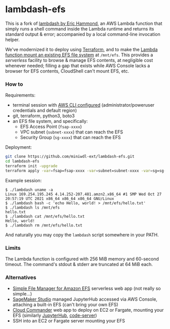 # lambdash-efs

This is a fork of [lambdash by Eric Hammond](https://alestic.com/2015/06/aws-lambda-shell-2/), an AWS Lambda function that simply runs a shell command inside the Lambda runtime and returns its standard output & error; accompanied by a local command-line invocation helper.

We've modernized it to deploy using [Terraform](https://www.terraform.io/), and to make the [Lambda function mount an existing EFS file system](https://docs.aws.amazon.com/lambda/latest/dg/services-efs.html) at `/mnt/efs`. This provides a *serverless* facility to browse & manage EFS contents, at negligible cost whenever needed; filling a gap that exists while AWS Console lacks a browser for EFS contents, CloudShell can't mount EFS, etc.

### How to

Requirements:

* terminal session with [AWS CLI configured](https://docs.aws.amazon.com/cli/latest/userguide/cli-configure-quickstart.html) (administrator/poweruser credentials and default region)
* git, terraform, python3, boto3
* an EFS file system, and specifically:
  * EFS Access Point (`fsap-xxxx`)
  * VPC subnet (`subnet-xxxx`) that can reach the EFS
  * Security Group (`sg-xxxx`) that can reach the EFS

Deployment:

```bash
git clone https://github.com/miniwdl-ext/lambdash-efs.git
cd lambdash-efs
terraform init -upgrade
terraform apply -var=fsap=fsap-xxxx -var=subnet=subnet-xxxx -var=sg=sg-xxxx
```

Example session:

```
$ ./lambdash uname -a
Linux 169.254.195.245 4.14.252-207.481.amzn2.x86_64 #1 SMP Wed Oct 27 20:57:19 UTC 2021 x86_64 x86_64 x86_64 GNU/Linux
$ ./lambdash bash -c 'echo Hello, world! > /mnt/efs/hello.txt'
$ ./lambdash ls /mnt/efs
hello.txt
$ ./lambdash cat /mnt/efs/hello.txt
Hello, world!
$ ./lambdash rm /mnt/efs/hello.txt
```

And naturally you may copy the `lambdash` script somewhere in your PATH.

### Limits

The Lambda function is configured with 256 MiB memory and 60-second timeout. The command's stdout & stderr are truncated at 64 MiB each.

### Alternatives

* [Simple File Manager for Amazon EFS](https://aws.amazon.com/solutions/implementations/simple-file-manager-for-amazon-efs/) serverless web app (not really so simple...)
* [SageMaker Studio](https://aws.amazon.com/sagemaker/studio/) managed JupyterHub accessed via AWS Console, attaching a built-in EFS (can't bring your own EFS)
* [Cloud Commander](https://cloudcmd.io/) web app to deploy on EC2 or Fargate, mounting your EFS (similarly [JupyterHub](https://jupyter.org/hub), [code-server](https://github.com/coder/code-server))
* SSH into an EC2 or Fargate server mounting your EFS
